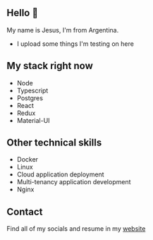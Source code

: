 ## Hello 👋

My name is Jesus, I'm from Argentina.

- I upload some things I'm testing on here

## My stack right now

- Node
- Typescript
- Postgres
- React
- Redux
- Material-UI

## Other technical skills

- Docker
- Linux
- Cloud application deployment
- Multi-tenancy application development
- Nginx

## Contact

Find all of my socials and resume in my [website](https://jesusandres31.github.io/littlelink/)
